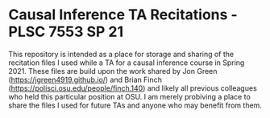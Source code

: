 # Causal Inference TA Recitations - PLSC 7553 SP 21
This repository is intended as a place for storage and sharing of the recitation files I used while a TA for a causal inference course in Spring 2021. These files are build upon the work shared by Jon Green (https://jgreen4919.github.io/) and Brian Finch (https://polisci.osu.edu/people/finch.140) and likely all previous colleagues who held this particular position at OSU. I am merely probiving a place to share the files I used for future TAs and anyone who may benefit from them. 

